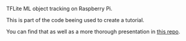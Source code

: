 TFLite ML object tracking on Raspberry Pi.

This is part of the code beeing used to create a tutorial.

You can find that as well as a more thorough presentation in [this repo](https://github.com/gpego/ML_Computer_Vision_on_Raspberry_Pi_detailed_guide).
